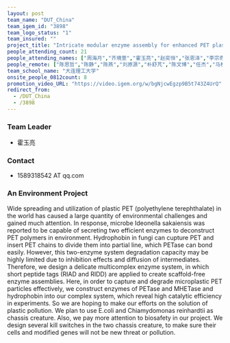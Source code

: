 ```yaml
---
layout: post
team_name: "DUT_China"
team_igem_id: "3898"
team_logo_status: "1"
team_insured: ""
project_title: "Intricate modular enzyme assembly for enhanced PET plastic degradation and metabolic flux"
people_attending_count: 21
people_attending_names: ["周海月","齐境萱","霍玉亮","赵奕恒","张恩泽","李宗奇","崔淇","周文婧"]
people_remote: ["陈思哲","陈静","陈燕","刘原源","朴舒芃","陈文博","任杰","马松林","金延铭","宋炳辉","岳丽婷","侯灵杰","张一涵"]
team_school_name: "大连理工大学"
onsite_people_0812count: 8
promotion_video_URL: "https://video.igem.org/w/bgNjcwEgzp9B5t743Z4UrQ"
redirect_from:
  - /DUT_China
  - /3898
---
```



### Team Leader
* 霍玉亮

### Contact
* 1589318542 AT qq.com

### An Environment Project

Wide spreading and utilization of plastic PET (polyethylene terephthalate) in the world has caused a large quantity of environmental challenges and gained much attention. In response, microbe Ideonella sakaiensis was reported to be capable of secreting two efficient enzymes to deconstruct PET polymers in environment. Hydrophobin in fungi can cupture PET and insert PET chains to divide them into partial line, which PETase can bond easily. However, this two-enzyme system degradation capacity may be highly limited due to inhibition effects and diffusion of intermediates. Therefore, we design a delicate multicomplex enzyme system, in which short peptide tags (RIAD and RIDD) are applied to create scaffold-free enzyme assemblies. Here, in order to capture and degrade microplastic PET particles effectively, we construct enzymes of PETase and MHETase and hydrophobin into our complex system, which reveal high catalytic efficiency in experiments. So we are hoping to make our efforts on the solution of plastic pollution. We plan to use E.coli and Chiamydomonas reinhardtii as chassis creature. Also, we pay more attention to biosafety in our project. We design several kill switches in the two chassis creature, to make sure their cells and modified genes will not be new threat or pollution.
